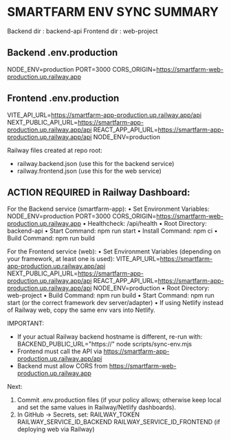 
SMARTFARM ENV SYNC SUMMARY
==========================
Backend dir   : backend-api
Frontend dir  : web-project

Backend .env.production
-----------------------
NODE_ENV=production
PORT=3000
CORS_ORIGIN=https://smartfarm-web-production.up.railway.app


Frontend .env.production
------------------------
VITE_API_URL=https://smartfarm-app-production.up.railway.app/api
NEXT_PUBLIC_API_URL=https://smartfarm-app-production.up.railway.app/api
REACT_APP_API_URL=https://smartfarm-app-production.up.railway.app/api
NODE_ENV=production


Railway files created at repo root:
- railway.backend.json (use this for the backend service)
- railway.frontend.json (use this for the web service)

ACTION REQUIRED in Railway Dashboard:
------------------------------------
For the Backend service (smartfarm-app):
  • Set Environment Variables:
      NODE_ENV=production
      PORT=3000
      CORS_ORIGIN=https://smartfarm-web-production.up.railway.app
  • Healthcheck: /api/health
  • Root Directory: backend-api
  • Start Command: npm run start
  • Install Command: npm ci
  • Build Command: npm run build

For the Frontend service (web):
  • Set Environment Variables (depending on your framework, at least one is used):
      VITE_API_URL=https://smartfarm-app-production.up.railway.app/api
      NEXT_PUBLIC_API_URL=https://smartfarm-app-production.up.railway.app/api
      REACT_APP_API_URL=https://smartfarm-app-production.up.railway.app/api
      NODE_ENV=production
  • Root Directory: web-project
  • Build Command: npm run build
  • Start Command: npm run start (or the correct framework dev server/adapter)
  • If using Netlify instead of Railway web, copy the same env vars into Netlify.

IMPORTANT:
- If your actual Railway backend hostname is different, re-run with:
    BACKEND_PUBLIC_URL="https://<YOUR-BACKEND-HOST>" node scripts/sync-env.mjs
- Frontend must call the API via https://smartfarm-app-production.up.railway.app/api
- Backend must allow CORS from https://smartfarm-web-production.up.railway.app

Next:
  1) Commit .env.production files (if your policy allows; otherwise keep local and set the same values in Railway/Netlify dashboards).
  2) In GitHub → Secrets, set:
       RAILWAY_TOKEN
       RAILWAY_SERVICE_ID_BACKEND
       RAILWAY_SERVICE_ID_FRONTEND (if deploying web via Railway)
